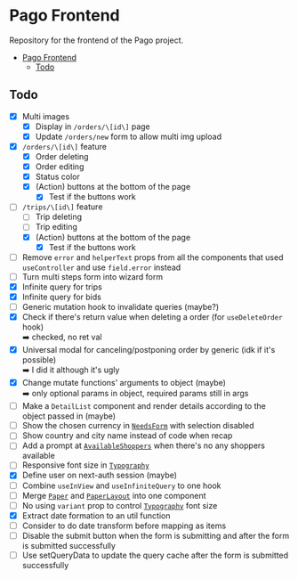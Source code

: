 # Pago Frontend

Repository for the frontend of the Pago project.

- [Pago Frontend](#pago-frontend)
  - [Todo](#todo)


## Todo

- [x] Multi images
  - [x] Display in `/orders/\[id\]` page
  - [x] Update `/orders/new` form to allow multi img upload
- [x] `/orders/\[id\]` feature
  - [x] Order deleting
  - [x] Order editing
  - [x] Status color
  - [x] (Action) buttons at the bottom of the page
    - [x] Test if the buttons work
- [ ] `/trips/\[id\]` feature
  - [ ] Trip deleting
  - [ ] Trip editing
  - [x] (Action) buttons at the bottom of the page
    - [x] Test if the buttons work
- [ ] Remove `error` and `helperText` props from all the components that used
     `useController` and use `field.error` instead
- [ ] Turn multi steps form into wizard form
- [x] Infinite query for trips
- [x] Infinite query for bids
- [ ] Generic mutation hook to invalidate queries (maybe?)
- [x] Check if there's return value when deleting a order (for `useDeleteOrder` hook)  
      :arrow_right: checked, no ret val
- [x] Universal modal for canceling/postponing order by generic (idk if it's possible)  
      :arrow_right: I did it although it's ugly
- [x] Change mutate functions' arguments to object (maybe)  
      :arrow_right: only optional params in object, required params still in args
- [ ] Make a `DetailList` component and render details according to the object passed in (maybe)
- [ ] Show the chosen currency in [`NeedsForm`](/src/components/forms/NeedsForm.tsx) with selection disabled
- [ ] Show country and city name instead of code when recap
- [ ] Add a prompt at [`AvailableShoppers`](/src/components/AvailableShoppers.tsx) when there's no any shoppers available
- [ ] Responsive font size in [`Typography`](/src/components/ui/Typography.tsx)
- [x] Define user on next-auth session (maybe)
- [ ] Combine `useInView` and `useInfiniteQuery` to one hook
- [ ] Merge [`Paper`](/src/components/ui/Paper.tsx) and [`PaperLayout`](/src/components/layouts/PaperLayout.tsx) into one component
- [ ] No using `variant` prop to control [`Typography`](/src/components/ui/Typography.tsx) font size
- [x] Extract date formation to an util function
- [ ] Consider to do date transform before mapping as items
- [ ] Disable the submit button when the form is submitting and after the form is submitted successfully
- [ ] Use setQueryData to update the query cache after the form is submitted successfully
